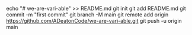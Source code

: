 echo "# we-are-vari-able" >> README.md
git init
git add README.md
git commit -m "first commit"
git branch -M main
git remote add origin https://github.com/ADeatonCode/we-are-vari-able.git
git push -u origin main